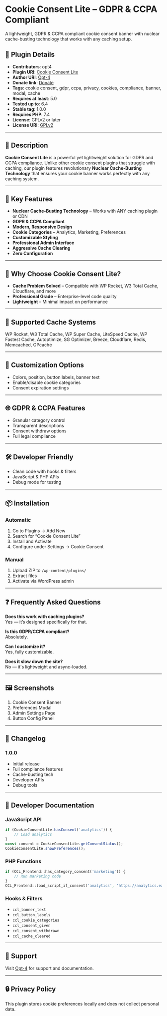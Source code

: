 # Cookie Consent Lite – GDPR & CCPA Compliant

A lightweight, GDPR & CCPA compliant cookie consent banner with nuclear cache-busting technology that works with any caching setup.

## 🔧 Plugin Details

- **Contributors**: opt4  
- **Plugin URI**: [Cookie Consent Lite](https://www.opt-4.co.uk/cookie-consent-lite-gdpr-ccpa-compliant/)  
- **Author URI**: [Opt-4](https://www.opt-4.co.uk/)  
- **Donate link**: [Donate](https://www.opt-4.co.uk/)  
- **Tags**: cookie consent, gdpr, ccpa, privacy, cookies, compliance, banner, modal, cache  
- **Requires at least**: 5.0  
- **Tested up to**: 6.4  
- **Stable tag**: 1.0.0  
- **Requires PHP**: 7.4  
- **License**: GPLv2 or later  
- **License URI**: [GPLv2](https://www.gnu.org/licenses/gpl-2.0.html)

---

## 📖 Description

**Cookie Consent Lite** is a powerful yet lightweight solution for GDPR and CCPA compliance. Unlike other cookie consent plugins that struggle with caching, our plugin features revolutionary **Nuclear Cache-Busting Technology** that ensures your cookie banner works perfectly with any caching system.

---

## 🚀 Key Features

- **Nuclear Cache-Busting Technology** – Works with ANY caching plugin or CDN  
- **GDPR & CCPA Compliant**  
- **Modern, Responsive Design**  
- **Cookie Categories** – Analytics, Marketing, Preferences  
- **Customizable Styling**  
- **Professional Admin Interface**  
- **Aggressive Cache Clearing**  
- **Zero Configuration**

---

## 🎯 Why Choose Cookie Consent Lite?

- **Cache Problem Solved** – Compatible with WP Rocket, W3 Total Cache, Cloudflare, and more  
- **Professional Grade** – Enterprise-level code quality  
- **Lightweight** – Minimal impact on performance

---

## 🔧 Supported Cache Systems

WP Rocket, W3 Total Cache, WP Super Cache, LiteSpeed Cache, WP Fastest Cache, Autoptimize, SG Optimizer, Breeze, Cloudflare, Redis, Memcached, OPcache

---

## 🎨 Customization Options

- Colors, position, button labels, banner text  
- Enable/disable cookie categories  
- Consent expiration settings

---

## 🌐 GDPR & CCPA Features

- Granular category control  
- Transparent descriptions  
- Consent withdraw options  
- Full legal compliance

---

## 🛠️ Developer Friendly

- Clean code with hooks & filters  
- JavaScript & PHP APIs  
- Debug mode for testing

---

## 📦 Installation

### Automatic
1. Go to Plugins → Add New  
2. Search for “Cookie Consent Lite”  
3. Install and Activate  
4. Configure under Settings → Cookie Consent

### Manual
1. Upload ZIP to `/wp-content/plugins/`  
2. Extract files  
3. Activate via WordPress admin

---

## ❓ Frequently Asked Questions

**Does this work with caching plugins?**  
Yes — it’s designed specifically for that.

**Is this GDPR/CCPA compliant?**  
Absolutely.

**Can I customize it?**  
Yes, fully customizable.

**Does it slow down the site?**  
No — it's lightweight and async-loaded.

---

## 🖼️ Screenshots

1. Cookie Consent Banner  
2. Preferences Modal  
3. Admin Settings Page  
4. Button Config Panel

---

## 📝 Changelog

### 1.0.0
- Initial release  
- Full compliance features  
- Cache-busting tech  
- Developer APIs  
- Debug tools

---

## 🔧 Developer Documentation

### JavaScript API

```js
if (CookieConsentLite.hasConsent('analytics')) {
    // Load analytics
}
const consent = CookieConsentLite.getConsentStatus();
CookieConsentLite.showPreferences();
```

### PHP Functions

```php
if (CCL_Frontend::has_category_consent('marketing')) {
    // Run marketing code
}
CCL_Frontend::load_script_if_consent('analytics', 'https://analytics.example.com/script.js');
```

### Hooks & Filters

- `ccl_banner_text`  
- `ccl_button_labels`  
- `ccl_cookie_categories`  
- `ccl_consent_given`  
- `ccl_consent_withdrawn`  
- `ccl_cache_cleared`

---

## 💬 Support

Visit [Opt-4](https://www.opt-4.co.uk/) for support and documentation.

---

## 🔒 Privacy Policy

This plugin stores cookie preferences locally and does not collect personal data.
